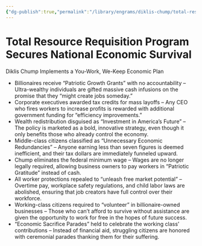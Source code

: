 ```yaml
---
{"dg-publish":true,"permalink":"/library/engrams/diklis-chump/total-resource-requisition-program-secures-national-economic-survival/","tags":["DC/H1","DC/Labor"]}
---
```


# Total Resource Requisition Program Secures National Economic Survival
Diklis Chump Implements a You-Work, We-Keep Economic Plan

- Billionaires receive “Patriotic Growth Grants” with no accountability – Ultra-wealthy individuals are gifted massive cash infusions on the promise that they “might create jobs someday.”
- Corporate executives awarded tax credits for mass layoffs – Any CEO who fires workers to increase profits is rewarded with additional government funding for “efficiency improvements.”
- Wealth redistribution disguised as “Investment in America’s Future” – The policy is marketed as a bold, innovative strategy, even though it only benefits those who already control the economy.
- Middle-class citizens classified as “Unnecessary Economic Redundancies” – Anyone earning less than seven figures is deemed inefficient, and their tax dollars are immediately funneled upward.
- Chump eliminates the federal minimum wage – Wages are no longer legally required, allowing business owners to pay workers in “Patriotic Gratitude” instead of cash.
- All worker protections repealed to “unleash free market potential” – Overtime pay, workplace safety regulations, and child labor laws are abolished, ensuring that job creators have full control over their workforce.
- Working-class citizens required to “volunteer” in billionaire-owned businesses – Those who can’t afford to survive without assistance are given the opportunity to work for free in the hopes of future success.
- “Economic Sacrifice Parades” held to celebrate the working class’ contributions – Instead of financial aid, struggling citizens are honored with ceremonial parades thanking them for their suffering.
